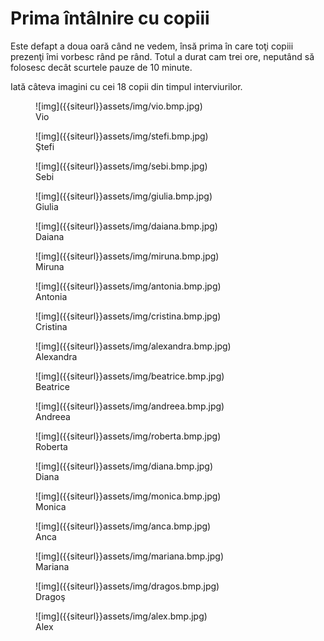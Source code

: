 # Prima întâlnire cu copiii

Este defapt a doua oară când ne vedem, însă prima în care toţi copiii prezenţi îmi vorbesc rând pe rând. Totul a durat cam trei ore, neputând să folosesc decât scurtele pauze de 10 minute.

<p class="excerpt"></p>

Iată câteva imagini cu cei 18 copii din timpul interviurilor.

<figure class="kids">
  ![img]({{siteurl}}assets/img/vio.bmp.jpg)
  <figcaption>Vio</figcaption>
</figure>
<figure class="kids">
  ![img]({{siteurl}}assets/img/stefi.bmp.jpg)
  <figcaption>Ştefi</figcaption>
</figure>
<figure class="kids">
  ![img]({{siteurl}}assets/img/sebi.bmp.jpg)
  <figcaption>Sebi</figcaption>
</figure>
<figure class="kids">
  ![img]({{siteurl}}assets/img/giulia.bmp.jpg)
  <figcaption>Giulia</figcaption>
</figure>
<figure class="kids">
  ![img]({{siteurl}}assets/img/daiana.bmp.jpg)
  <figcaption>Daiana</figcaption>
</figure>
<figure class="kids">
  ![img]({{siteurl}}assets/img/miruna.bmp.jpg)
  <figcaption>Miruna</figcaption>
</figure>
<figure class="kids">
  ![img]({{siteurl}}assets/img/antonia.bmp.jpg)
  <figcaption>Antonia</figcaption>
</figure>
<figure class="kids">
  ![img]({{siteurl}}assets/img/cristina.bmp.jpg)
  <figcaption>Cristina</figcaption>
</figure>
<figure class="kids">
  ![img]({{siteurl}}assets/img/alexandra.bmp.jpg)
  <figcaption>Alexandra</figcaption>
</figure>
<figure class="kids">
  ![img]({{siteurl}}assets/img/beatrice.bmp.jpg)
  <figcaption>Beatrice</figcaption>
</figure>
<figure class="kids">
  ![img]({{siteurl}}assets/img/andreea.bmp.jpg)
  <figcaption>Andreea</figcaption>
</figure>
<figure class="kids">
  ![img]({{siteurl}}assets/img/roberta.bmp.jpg)
  <figcaption>Roberta</figcaption>
</figure>
<figure class="kids">
  ![img]({{siteurl}}assets/img/diana.bmp.jpg)
  <figcaption>Diana</figcaption>
</figure>
<figure class="kids">
  ![img]({{siteurl}}assets/img/monica.bmp.jpg)
  <figcaption>Monica</figcaption>
</figure>
<figure class="kids">
  ![img]({{siteurl}}assets/img/anca.bmp.jpg)
  <figcaption>Anca</figcaption>
</figure>
<figure class="kids">
  ![img]({{siteurl}}assets/img/mariana.bmp.jpg)
  <figcaption>Mariana</figcaption>
</figure>
<figure class="kids">
  ![img]({{siteurl}}assets/img/dragos.bmp.jpg)
  <figcaption>Dragoş</figcaption>
</figure>
<figure class="kids">
  ![img]({{siteurl}}assets/img/alex.bmp.jpg)
  <figcaption>Alex</figcaption>
</figure>